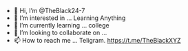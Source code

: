 - 👋 Hi, I’m @TheBlack24-7
- 👀 I’m interested in ... Learning Anything 
- 🌱 I’m currently learning ... college 
- 💞️ I’m looking to collaborate on ...
- 📫 How to reach me ... Teligram. https://t.me/TheBlackXYZ

<!---
TheBlack24-7/TheBlack24-7 is a ✨ special ✨ repository because its `README.md` (this file) appears on your GitHub profile.
You can click the Preview link to take a look at your changes.
--->
